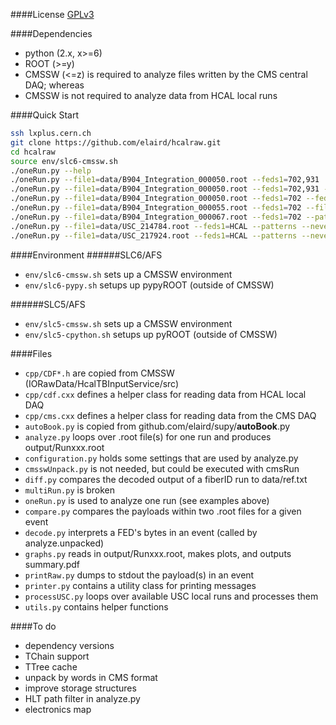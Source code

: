 ####License
[GPLv3](http://www.gnu.org/licenses/gpl.html)

####Dependencies
* python (2.x, x>=6)
* ROOT (>=y)
* CMSSW (<=z) is required to analyze files written by the CMS central DAQ; whereas
* CMSSW is not required to analyze data from HCAL local runs

####Quick Start
```bash
ssh lxplus.cern.ch
git clone https://github.com/elaird/hcalraw.git
cd hcalraw
source env/slc6-cmssw.sh
./oneRun.py --help
./oneRun.py --file1=data/B904_Integration_000050.root --feds1=702,931
./oneRun.py --file1=data/B904_Integration_000050.root --feds1=702,931 --nevents=1 --dump=4
./oneRun.py --file1=data/B904_Integration_000050.root --feds1=702 --feds2=931 --shiftFibCh2
./oneRun.py --file1=data/B904_Integration_000055.root --feds1=702 --file2=data/mol_run55.root --feds2=931
./oneRun.py --file1=data/B904_Integration_000067.root --feds1=702 --patterns --nevents=1
./oneRun.py --file1=data/USC_214784.root --feds1=HCAL --patterns --nevents=1
./oneRun.py --file1=data/USC_217924.root --feds1=HCAL --patterns --nevents=1 | ./diff.py
```

####Environment
######SLC6/AFS
* `env/slc6-cmssw.sh` sets up a CMSSW environment
* `env/slc6-pypy.sh` setups up pypyROOT (outside of CMSSW)

######SLC5/AFS
* `env/slc5-cmssw.sh` sets up a CMSSW environment
* `env/slc5-cpython.sh` setups up pyROOT (outside of CMSSW)

####Files
* `cpp/CDF*.h` are copied from CMSSW (IORawData/HcalTBInputService/src)
* `cpp/cdf.cxx` defines a helper class for reading data from HCAL local DAQ
* `cpp/cms.cxx` defines a helper class for reading data from the CMS DAQ
* `autoBook.py` is copied from github.com/elaird/supy/__autoBook__.py
* `analyze.py` loops over .root file(s) for one run and produces output/Runxxx.root
* `configuration.py` holds some settings that are used by analyze.py
* `cmsswUnpack.py` is not needed, but could be executed with cmsRun
* `diff.py` compares the decoded output of a fiberID run to data/ref.txt
* `multiRun.py` is broken
* `oneRun.py` is used to analyze one run (see examples above)
* `compare.py` compares the payloads within two .root files for a given event
* `decode.py` interprets a FED's bytes in an event (called by analyze.unpacked)
* `graphs.py` reads in output/Runxxx.root, makes plots, and outputs summary.pdf
* `printRaw.py` dumps to stdout the payload(s) in an event
* `printer.py` contains a utility class for printing messages
* `processUSC.py` loops over available USC local runs and processes them
* `utils.py` contains helper functions

####To do
* dependency versions
* TChain support
* TTree cache
* unpack by words in CMS format
* improve storage structures
* HLT path filter in analyze.py
* electronics map

